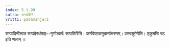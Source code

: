 ```yaml
---
index: 5.1.99
sutra: सम्पादिनि
vritti: padamanjari
---
```


 सम्पादिनीत्यत्र सम्पदेरर्थमाह--गुणोत्कर्षः सम्पतिरिति। कर्णवेष्टकमुकर्णाभरणम्। वस्त्रयुगेणेति। ठ्कुमचि चऽ इति णत्वम् ॥